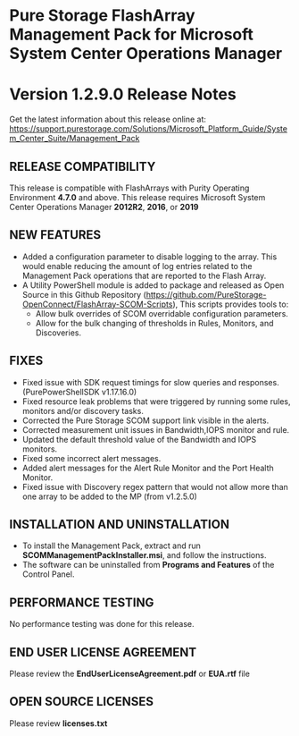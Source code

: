 ﻿# Pure Storage FlashArray Management Pack for Microsoft System Center Operations Manager
# Version 1.2.9.0 Release Notes

Get the latest information about this release online at: https://support.purestorage.com/Solutions/Microsoft_Platform_Guide/System_Center_Suite/Management_Pack

## RELEASE COMPATIBILITY
This release is compatible with FlashArrays with Purity Operating Environment **4.7.0** and above.
This release requires Microsoft System Center Operations Manager **2012R2**, **2016**, or **2019**

## NEW FEATURES
-   Added a configuration parameter to disable logging to the array. This would enable reducing the amount of log entries related to the Management Pack operations that are reported to the Flash Array.
-   A Utility PowerShell module is added to package and released as Open Source in this Github Repository (https://github.com/PureStorage-OpenConnect/FlashArray-SCOM-Scripts), This scripts provides tools to:
    -   Allow bulk overrides of SCOM overridable configuration parameters.
    -   Allow for the bulk changing of thresholds in Rules, Monitors, and Discoveries.

## FIXES
-   Fixed issue with SDK request timings for slow queries and responses. (PurePowerShellSDK v1.17.16.0)
-   Fixed resource leak problems that were triggered by running some rules, monitors and/or discovery tasks.
-   Corrected the Pure Storage SCOM support link visible in the alerts.
-   Corrected measurement unit issues in Bandwidth,IOPS monitor and rule.
-   Updated the default threshold value of the Bandwidth and IOPS monitors.
-   Fixed some incorrect alert messages.
-   Added alert messages for the Alert Rule Monitor and the Port Health Monitor.
-   Fixed issue with Discovery regex pattern that would not allow more than one array to be added to the MP (from v1.2.5.0)

## INSTALLATION AND UNINSTALLATION
-   To install the Management Pack, extract and run **SCOMManagementPackInstaller.msi**, and follow the instructions.
-   The software can be uninstalled from **Programs and Features** of the Control Panel.

## PERFORMANCE TESTING
No performance testing was done for this release.

## END USER LICENSE AGREEMENT
Please review the **EndUserLicenseAgreement.pdf** or **EUA.rtf** file

## OPEN SOURCE LICENSES
Please review **licenses.txt**
